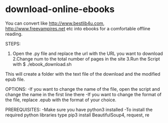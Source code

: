 # download-online-ebooks
You can convert like http://www.bestlib4u.com, http://www.freevampires.net etc into ebooks for a comfortable offline reading.

STEPS:
1. Open the .py file and replace the url with the URL you want to download
2.Change num to the total number of pages in the site
3.Run the Script with $ ./ebook_download.sh

This will create a folder with the text file of the download and the modified epub file.

OPTIONS:
-If you want to change the name of the file, open the script and change the name in the first line there
-If you want to change the format of the file, replace .epub with the format of your choice.

PREREQUISITES:
-Make sure you have python3 installed
-To install the required python libraries type
pip3 install BeautifulSoup4, request, re
